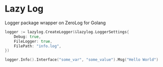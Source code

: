 # Lazy Log

Logger package wrapper on ZeroLog for Golang

```go
logger := lazylog.CreateLogger(&lazylog.LoggerSettings{
	Debug: true,
	FileLogger: true,
	FilePath: "info.log",
})

logger.Info().Interface("some_var", "some_value").Msg("Hello World")
```

